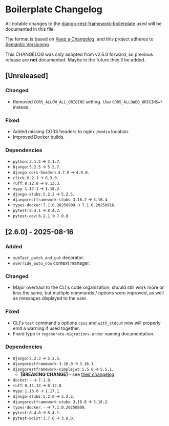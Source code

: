 # Boilerplate Changelog

All notable changes to the [django-rest-framework-boilerplate](https://github.com/PedroPerpetua/django-rest-framework-boilerplate) used will be documented in this file.

The format is based on [Keep a Changelog](https://keepachangelog.com/en/1.1.0/),
and this project adheres to [Semantic Versioning](https://semver.org/spec/v2.0.0.html).

This CHANGELOG was only adopted from v2.6.0 forward, so previous release are **not** documented. Maybe in the future they'll be added.


## [Unreleased]

### Changed
- Removed `CORS_ALLOW_ALL_ORIGINS` setting. Use `CORS_ALLOWED_ORIGINS=*` instead.

### Fixed
- Added missing CORS headers to nginx `/media` location.
- Improved Docker builds.

### Dependencies
- `python`: `3.1.5` -> `3.1.7`.
- `Django`: `5.2.5` -> `5.2.7`.
- `django-cors-headers` `4.7.0` -> `4.9.0`.
- `click`: `8.2.1` -> `8.3.0`.
- `ruff`: `0.12.8` -> `0.13.3`.
- `mypy`: `1.17.1` -> `1.18.2`.
- `django-stubs`: `5.2.2` -> `5.2.5`.
- `djangorestframework-stubs`: `3.16.2` -> `3.16.4`.
- `types-docker`: `7.1.0.20250809` -> `7.1.0.20250916`.
- `pytest`: `8.4.1` -> `8.4.2`.
- `pytest-cov`: `6.2.1` -> `7.0.0`.


## [2.6.0] - 2025-08-16

### Added
- `subTest_patch_and_put` decorator.
- `override_auto_now` context manager.

### Changed
- Major overhaul to the CLI's code organization; should still work more or less the same, but multiple commands / options were improved, as well as messages displayed to the user.

### Fixed
- CLI's `test` command's options `cpus` and `with_stdout` now will properly emit a warning if used together.
- Fixed typo in `regenerate-migrations-order` naming documentation.

### Dependencies
- `Django`: `5.2.3` -> `5.2.5`.
- `djangorestframework`: `3.16.0` -> `3.16.1`.
- `djangorestframework-simplejwt`: `5.5.0` -> `5.5.1`.
  - **[BREAKING CHANGE]** - see [their changelog](https://github.com/jazzband/djangorestframework-simplejwt/releases/tag/v5.5.1).
- `docker`: `-` -> `7.1.0`.
- `ruff`: `0.11.13` -> `0.12.8`.
- `mypy`: `1.16.0` -> `1.17.1`.
- `django-stubs`: `5.2.0` -> `5.2.2`.
- `djangorestframework-stubs`: `3.16.0` -> `3.16.2`.
- `types-docker`: `-` -> `7.1.0.20250809`.
- `pytest`: `8.4.0` -> `8.4.1`.
- `pytest-xdist`: `3.7.0` -> `3.8.0`.
